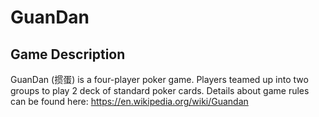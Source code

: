 # GuanDan
## Game Description
GuanDan (掼蛋) is a four-player poker game. Players teamed up into two groups to play 2 deck of standard poker cards. Details about game rules can be found here: https://en.wikipedia.org/wiki/Guandan
